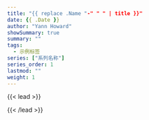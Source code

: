 ```yaml
---
title: "{{ replace .Name "-" " " | title }}"
date: {{ .Date }}
author: "Yann Howard"
showSummary: true
summary: ""
tags:
  - 示例标签
series: ["系列名称"]
series_order: 1
lastmod: ""
weight: 1
---
```


{{< lead >}}

{{< /lead >}}